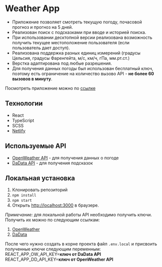 # Weather App

-   Приложение позволяет смотреть текущую погоду, почасовой прогноз и прогноз на 5 дней.
-   Реализован поиск с подсказками при вводе и историей поиска.
-   При использовании десктопной версии реализована возможность получить текущее местоположение пользователя (если пользователь дает доступ).
-   Реализована поддержка разных единиц измерений (градусы Цельсия, градусы Фаренгейта, м/с, км/ч, гПа, мм.рт.ст.)
-   Верстка адаптирована под любые разрешения.
-   Для получения данных погоды был использован бесплатный ключ, поэтому есть ограничение на количество вызово API - **не более 60 вызовов в минуту**.

Посмотреть приложение можно по [ссылке](https://outside-weather.netlify.app/)

## Технологии

-   React
-   TypeScript
-   SCSS
-   [Netlify](https://app.netlify.com/)

## Используемые API

-   [OpenWeather API](https://openweathermap.org/api) - для получения данных о погоде
-   [DaData API](https://dadata.ru/api/) - для получения подсказок

## Локальная установка

1. Клонировать репозиторий
2. `npm install`
3. `npm start`
4. Открыть [http://localhost:3000](http://localhost:3000) в браузере.

_Примечание:_ для локальной работы API необходимо получить ключи. Получить их можно по следующим ссылкам:

1. [OpenWeather](https://home.openweathermap.org/api_keys)
2. [DaData](https://dadata.ru/profile/#info)

После чего нужно создать в корне проекта файл `.env.local` и присвоить полученные ключи следующим переменным:
REACT_APP_OW_API_KEY=**ключ от DaData API**
REACT_APP_DD_API_KEY=**ключ от OpenWeather API**
